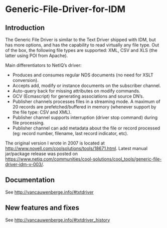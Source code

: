 # Generic-File-Driver-for-IDM
## Introduction

The Generic File Driver is similar to the Text Driver shipped with IDM, but has more options, and has the capability to read virtually any file type. Out of the box, the following file types are supported: XML, CSV and XLS (the latter using POI from Apache).

Main differentiators to NetIQ’s driver:

* Produces and consumes regular NDS documents (no need for XSLT conversion).
* Accepts add, modify or instance documents on the subscriber channel.
* Auto-query back for missing attributes on modify commands.
* GCV (Ecmascript) for generating associations and source DN’s.
* Publisher channels processes files in a streaming mode. A maximum of 20 records are prefetched/buffered in memory (whenever support by the file type: CSV and XML).
* Publisher channel supports interruption (driver stop command) during file processing.
* Publisher channel can add metadata about the file or record processed (eg: record number, filename, last record indicator, etc).

The original version I wrote in 2007 is located at http://www.novell.com/coolsolutions/tools/18671.html. Latest manual jar/package release was posted on https://www.netiq.com/communities/cool-solutions/cool_tools/generic-file-driver-idm-v-003/.

## Documentation
See http://vancauwenberge.info/#txtdriver

## New features and fixes
See http://vancauwenberge.info/#txtdriver_history
